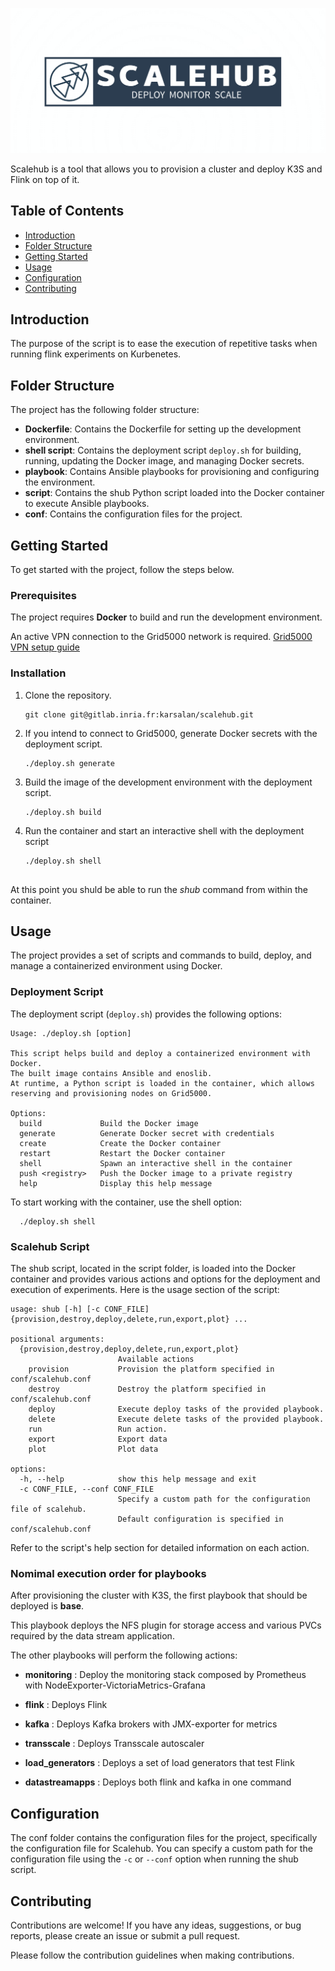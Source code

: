 ![Logo](scalehub_logo.png)

Scalehub is a tool that allows you to provision a cluster and deploy K3S and Flink on top of it.

## Table of Contents

- [Introduction](#introduction)
- [Folder Structure](#folder-structure)
- [Getting Started](#getting-started)
- [Usage](#usage)
- [Configuration](#configuration)
- [Contributing](#contributing)

## Introduction

The purpose of the script is to ease the execution of repetitive tasks when running flink experiments on Kurbenetes.

## Folder Structure
The project has the following folder structure:

- **Dockerfile**: Contains the Dockerfile for setting up the development environment.
- **shell script**: Contains the deployment script `deploy.sh` for building, running, updating the Docker image, and managing Docker secrets.
- **playbook**: Contains Ansible playbooks for provisioning and configuring the environment.
- **script**: Contains the shub Python script loaded into the Docker container to execute Ansible playbooks.
- **conf**: Contains the configuration files for the project.

## Getting Started

To get started with the project, follow the steps below.

### Prerequisites

The project requires **Docker** to build and run the development environment.

An active VPN connection to the Grid5000 network is required. 
   [Grid5000 VPN setup guide](https://www.grid5000.fr/w/VPN)

### Installation

1. Clone the repository.
    ```shell 
    git clone git@gitlab.inria.fr:karsalan/scalehub.git
2. If you intend to connect to Grid5000, generate Docker secrets with the deployment script.
    ```shell
    ./deploy.sh generate
3. Build the image of the development environment with the deployment script.
    ```shell
   ./deploy.sh build
4. Run the container and start an interactive shell with the deployment script
    ```shell
   ./deploy.sh shell
  
At this point you shuld be able to run the *shub* command from within the container.

## Usage

The project provides a set of scripts and commands to build, deploy, and manage a containerized environment using Docker.

### Deployment Script

The deployment script (`deploy.sh`) provides the following options:

```
Usage: ./deploy.sh [option]

This script helps build and deploy a containerized environment with Docker.
The built image contains Ansible and enoslib.
At runtime, a Python script is loaded in the container, which allows reserving and provisioning nodes on Grid5000.

Options:
  build             Build the Docker image
  generate          Generate Docker secret with credentials
  create            Create the Docker container
  restart           Restart the Docker container
  shell             Spawn an interactive shell in the container
  push <registry>   Push the Docker image to a private registry
  help              Display this help message
```

To start working with the container, use the shell option:

```shell
  ./deploy.sh shell
```

### Scalehub Script
The shub script, located in the script folder, is loaded into the Docker container and provides various actions and options for the deployment and execution of experiments. Here is the usage section of the script:

```
usage: shub [-h] [-c CONF_FILE] {provision,destroy,deploy,delete,run,export,plot} ...

positional arguments:
  {provision,destroy,deploy,delete,run,export,plot}
                        Available actions
    provision           Provision the platform specified in conf/scalehub.conf
    destroy             Destroy the platform specified in conf/scalehub.conf
    deploy              Execute deploy tasks of the provided playbook.
    delete              Execute delete tasks of the provided playbook.
    run                 Run action.
    export              Export data
    plot                Plot data

options:
  -h, --help            show this help message and exit
  -c CONF_FILE, --conf CONF_FILE
                        Specify a custom path for the configuration file of scalehub.
                        Default configuration is specified in conf/scalehub.conf
```

Refer to the script's help section for detailed information on each action.

### Nomimal execution order for playbooks

After provisioning the cluster with K3S, the first playbook that should be deployed is **base**.

This playbook deploys the NFS plugin for storage access and various PVCs required by the data stream application.

The other playbooks will perform the following actions:

- **monitoring** : Deploy the monitoring stack composed by Prometheus with NodeExporter-VictoriaMetrics-Grafana
- **flink** : Deploys Flink
- **kafka** : Deploys Kafka brokers with JMX-exporter for metrics
- **transscale** : Deploys Transscale autoscaler
- **load_generators** : Deploys a set of load generators that test Flink

- **datastreamapps** : Deploys both flink and kafka in one command

## Configuration
The conf folder contains the configuration files for the project, specifically the configuration file for Scalehub. You can specify a custom path for the configuration file using the `-c` or `--conf` option when running the shub script.

## Contributing
Contributions are welcome! If you have any ideas, suggestions, or bug reports, please create an issue or submit a pull request.

Please follow the contribution guidelines when making contributions.

